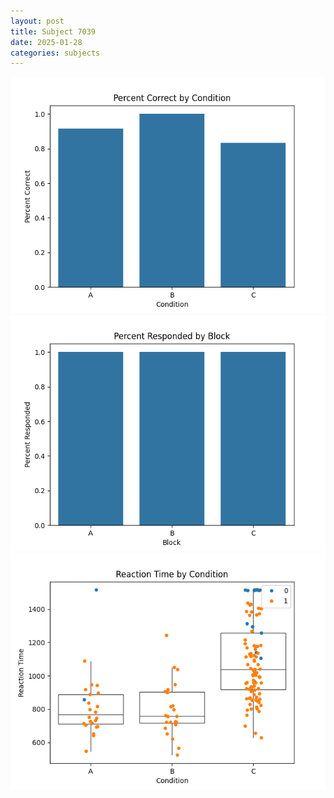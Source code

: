 ```yaml
---
layout: post
title: Subject 7039
date: 2025-01-28
categories: subjects
---
```


![](data/7039/run-8/7039_ATS_percent_correct.png)
![](data/7039/run-8/7039_ATS_percent_responded.png)
![](data/7039/run-8/7039_ATS_rt.png)
